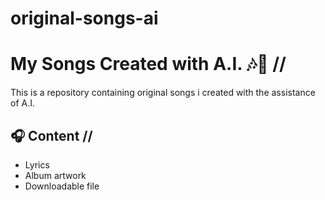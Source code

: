 # original-songs-ai

# My Songs Created with A.I. 🎶🤖 //

This is a repository containing original songs i created with the assistance of A.I.

## 🎧 Content //
- Lyrics  
- Album artwork  
- Downloadable file
